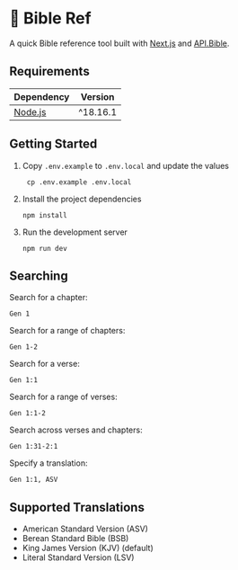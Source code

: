 # 📖 Bible Ref

A quick Bible reference tool built with [Next.js](https://nextjs.org/) and [API.Bible](https://scripture.api.bible/).

## Requirements

| Dependency                    | Version  |
|-------------------------------|----------|
| [Node.js](https://nodejs.org) | ^18.16.1 |

## Getting Started

1. Copy `.env.example` to `.env.local` and update the values

        cp .env.example .env.local

2. Install the project dependencies

       npm install

3. Run the development server

       npm run dev

## Searching

Search for a chapter:

```
Gen 1
```

Search for a range of chapters:

```
Gen 1-2
```

Search for a verse:

```
Gen 1:1
```

Search for a range of verses:

```
Gen 1:1-2
```

Search across verses and chapters:

```
Gen 1:31-2:1
```

Specify a translation:

```
Gen 1:1, ASV
```

## Supported Translations

* American Standard Version (ASV)
* Berean Standard Bible (BSB)
* King James Version (KJV) (default)
* Literal Standard Version (LSV)
